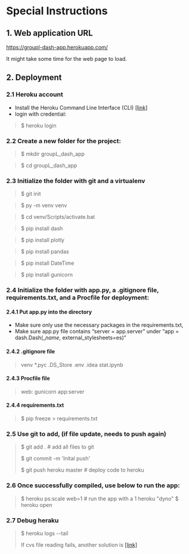 # Special Instructions
 
## 1. Web application URL
https://groupl-dash-app.herokuapp.com/

It might take some time for the web page to load. 

## 2. Deployment

### 2.1 Heroku account
- Install the Heroku Command Line Interface (CLI) [[link]](https://devcenter.heroku.com/articles/getting-started-with-python?singlepage=true)
- login with credential:
>
>  $ heroku login  
>
### 2.2 Create a new folder for the project:

> $ mkdir groupL_dash_app

> $ cd groupL_dash_app

### 2.3 Initialize the folder with git and a virtualenv

>$ git init

>$ py -m venv venv

>$ cd venv/Scripts/activate.bat

>$ pip install dash

>$ pip install plotly

>$ pip install pandas

>$ pip install DateTime

>$ pip install gunicorn

### 2.4 Initialize the folder with app.py, a .gitignore file, requirements.txt, and a Procfile for deployment:

#### 2.4.1 Put app.py into the directory

- Make sure only use the necessary packages in the requirements.txt, 
- Make sure app.py file contains “server = app.server” under “app = dash.Dash(__name_, external_stylesheets=es)”

#### 2.4.2 .gitignore file
>
> venv
> *.pyc
> .DS_Store
> .env
> .idea
> stat.ipynb

#### 2.4.3 Procfile file
>
>web: gunicorn app:server

#### 2.4.4 requirements.txt
>
>$ pip freeze > requirements.txt

### 2.5 Use git to add, (if file update, needs to push again)
>
> $ git add . # add all files to git
>
>$ git commit -m 'Inital push'
>
>$ git push heroku master # deploy code to heroku

### 2.6 Once successfully compiled, use below to run the app:
>
>$ heroku ps:scale web=1  # run the app with a 1 heroku "dyno"
>$ heroku open

### 2.7 Debug heraku
>
>$ heroku logs --tail
>
> If cvs file reading fails, another solution is [[link]](https://stackoverflow.com/questions/57204186/dash-app-deployed-on-heroku-cannot-read-csv-file)
